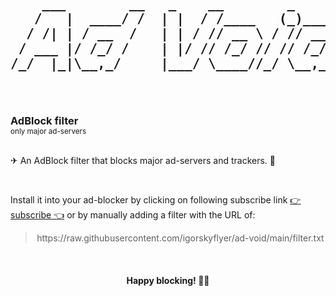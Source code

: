 <h2 align="center">
 <pre>
    ___        __   _    __        _      __
   /   |  ____/ /  | |  / /____   (_)____/ /
  / /| | / __  /   | | / // __ \ / // __  / 
 / ___ |/ /_/ /    | |/ // /_/ // // /_/ /  
/_/  |_|\__,_/     |___/ \____//_/ \__,_/   
                                            
 </pre>                                     
</h2>

<h3 style="margin: 0">AdBlock filter</h3>
<sub>only major ad-servers</sub>

<br>
<br>

✈ An AdBlock filter that blocks major ad-servers and trackers. 👾

<br>

Install it into your ad-blocker by clicking on following subscribe link [👉 subscribe 👈](https://subscribe.adblockplus.org/?location=https://raw.githubusercontent.com/igorskyflyer/ad-void/main/filter.txt&title=Major%20Ad%20Servers%20Filter) or by manually adding a filter with the URL of: <br>

<blockquote align="center">https://raw.githubusercontent.com/igorskyflyer/ad-void/main/filter.txt</blockquote>

<br>

<h4 align="center">Happy blocking! 🥳💃</h4>
